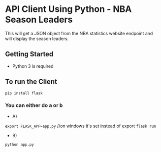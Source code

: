 # API Client Using Python - NBA Season Leaders

This will get a JSON object from the NBA statistics website endpoint and will display the season leaders.

## Getting Started

- Python 3 is required

## To run the Client
 
`pip install flask`

### You can either do a or b

- A)

`export FLASK_APP=app.py` //on windows it's set instead of export
`flask run`

- B)

`python app.py`
